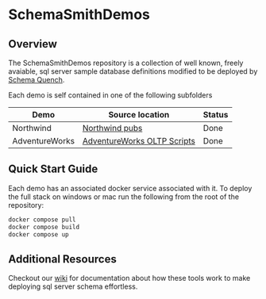 # SchemaSmithDemos

## Overview

The SchemaSmithDemos repository is a collection of well known, freely avaiable, sql server sample database definitions modified to be deployed by [Schema Quench](https://github.com/Schema-Smith/SchemaSmithyFree).

Each demo is self contained in one of the following subfolders

| Demo           | Source location                                    | Status |
| -------------- | -------------------------------------------------- | ------ |
| Northwind      | [Northwind pubs](https://raw.githubusercontent.com/microsoft/sql-server-samples/master/samples/databases/northwind-pubs/instnwnd.sql)                  | Done |
| AdventureWorks | [AdventureWorks OLTP Scripts](https://github.com/Microsoft/sql-server-samples/releases/download/adventureworks/AdventureWorks-oltp-install-script.zip) | Done |

## Quick Start Guide

Each demo has an associated docker service associated with it.  To deploy the full stack on windows or mac run the following from the root of the repository:

```bash
docker compose pull
docker compose build
docker compose up
```

## Additional Resources

Checkout our [wiki](https://github.com/Schema-Smith/SchemaSmithyFree/wiki) for documentation about how these tools work to make deploying sql server schema effortless.
